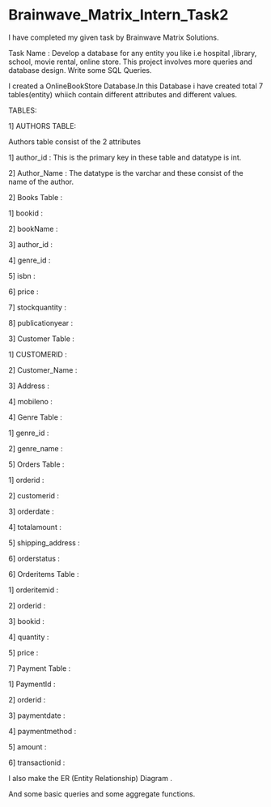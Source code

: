 # Brainwave_Matrix_Intern_Task2

I have completed my given task by Brainwave Matrix Solutions.

Task Name : Develop a database for any entity you like i.e hospital ,library, school, movie rental, online store. This project involves more queries and database design. Write some SQL Queries.

I created a OnlineBookStore Database.In this Database i have created total 7 tables(entity) whiich contain different attributes and different values.

TABLES:

1] AUTHORS TABLE:

  Authors table consist of the 2 attributes 

  1] author_id : This is the primary key in these table and datatype is int.

  2] Author_Name : The datatype is the varchar and these consist of the name of the author.

2] Books Table :

  1] bookid : 

  2] bookName : 

  3] author_id :

  4] genre_id :

  5] isbn :

  6] price :

  7] stockquantity :

  8] publicationyear : 

3] Customer Table : 

  1] CUSTOMERID :

  2] Customer_Name :

  3] Address :

  4] mobileno : 

4] Genre Table :

  1] genre_id :

  2] genre_name :

5] Orders Table :

  1] orderid :

  2] customerid :

  3] orderdate : 

  4] totalamount :

  5] shipping_address :

  6] orderstatus :

6] Orderitems Table :

  1] orderitemid :

  2] orderid :

  3] bookid :

  4] quantity :

  5] price : 

7] Payment Table :

  1] PaymentId :

  2] orderid :

  3] paymentdate :

  4] paymentmethod :

  5] amount :

  6] transactionid : 

I also make the ER (Entity Relationship) Diagram .

And some basic queries and some aggregate functions.

